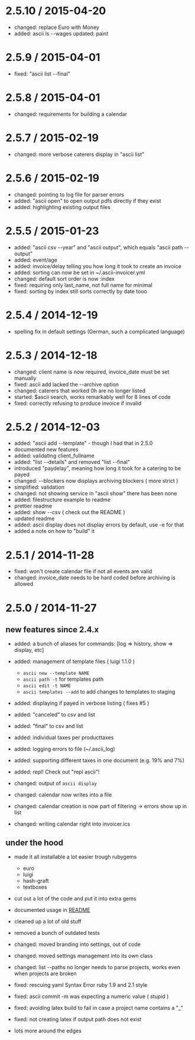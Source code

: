 2.5.10 / 2015-04-20
==================

  * changed: replace Euro with Money
  * added: ascii ls --wages updated: paint

2.5.9 / 2015-04-01
==================

  * fixed: "ascii list --final"

2.5.8 / 2015-04-01
==================

  * changed: requirements for building a calendar

2.5.7 / 2015-02-19
==================

  * changed: more verbose caterers display in "ascii list"

2.5.6 / 2015-02-19
==================

  * changed: pointing to log file for parser errors
  * added: "ascii open" to open output pdfs directly if they exist
  * added: highlighting existing output files

2.5.5 / 2015-01-23
==================

  * added: "ascii csv --year" and "ascii output", which equals "ascii path --output"
  * added: event/age
  * added: invoice/delay telling you how long it took to create an invoice
  * added: sorting can now be set in ~/.ascii-invoicer.yml
  * changed: default sort order is now :index
  * fixed: requiring only last_name, not full name for minimal
  * fixed: sorting by index still sorts correctly by date tooo

2.5.4 / 2014-12-19
==================
 * spelling fix in default settings (German, such a complicated language)

2.5.3 / 2014-12-18
==================

  * changed: client name is now required, invoice_date must be set manually
  * fixed: ascii add lacked the --archive option
  * changed: caterers that worked 0h are no longer listed
  * started: $ascii search, works remarkably well for 8 lines of code
  * fixed: correctly refusing to produce invoice if invalid

2.5.2 / 2014-12-03
==================

 * added: "ascii add --template" - though I had that in 2.5.0
 * documented new features
 * added: validating client_fullname
 * added: "list --details" and removed "list --final"
 * introduced "paydelay", meaning how long it took for a catering to be payed
 * changed: --blockers now displays archiving blockers ( more strict )
 * simplified: validation
 * changed: not showing service in "ascii show" there has been none
 * added: filestructure example to readme
 * prettier readme
 * added: show --csv ( check out the README )
 * updated readme
 * added: ascii display does not display errors by default, use -e for that
 * added a note on how to "build" it

2.5.1 / 2014-11-28
==================

 * fixed: won't create calendar file if not all events are valid
 * changed: invoice_date needs to be hard coded before archiving is allowed

2.5.0 / 2014-11-27
==================
## new features since 2.4.x

 * added: a bunch of aliases for commands: [log => history, show => display, etc]
 * added: management of template files ( luigi 1.1.0 )
    * `ascii new --template NAME`
    * `ascii path -t` for templates path
    * `ascii edit -t NAME`
    * `ascii templates --add` to add changes to templates to staging
 * added: displaying if payed in verbose listing ( fixes #5 )
 * added: "canceled" to csv and list
 * added: "final" to csv and list
 * added: individual taxes per producttaxes
 * added: logging errors to file (~/.ascii_log)
 * added: supporting different taxes in one document (e.g. 19% and 7%)
 * added: repl! Check out "repl ascii"!

 * changed: output of `ascii display`
 * changed: calendar now writes into a file
 * changed: calendar creation is now part of filtering -> errors show up in list
 * changed: writing calendar right into invoicer.ics

## under the hood
 * made it all installable a lot easier trough rubygems
    * euro
    * luigi
    * hash-graft
    * textboxes

 * cut out a lot of the code and put it into extra gems
 * documented usage in [README](README.md)
 * cleaned up a lot of old stuff
 * removed a bunch of outdated tests
 * changed: moved branding into settings, out of code
 * changed: moved settings management into its own class
 * changed: list --paths no longer needs to parse projects, works even when projects are broken
 * fixed: rescuing yaml Syntax Error ruby 1.9 and 2.1 style
 * fixed: ascii commit -m was expecting a numeric value ( stupid )
 * fixed: avoiding latex build to fail in case a project name contains a "_"
 * fixed: not creating latex if output path does not exist
 * lots more around the edges



